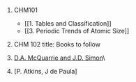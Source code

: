 1. CHM101
	- [[1. Tables and Classification]]
	- [[3. Periodic Trends of Atomic Size]]

2. CHM 102
title: Books to follow
1. [D.A. McQuarrie and J.D. Simon]()\
2. [P. Atkins, J de Paula]